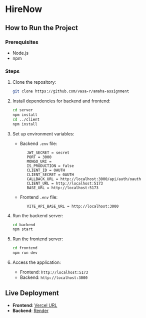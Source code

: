 # HireNow

## How to Run the Project

### Prerequisites

- Node.js
- npm

### Steps

1. Clone the repository:

   ```bash
   git clone https://github.com/vasa-r/amaha-assignment
   ```

2. Install dependencies for backend and frontend:

   ```bash
   cd server
   npm install
   cd ../client
   npm install
   ```

3. Set up environment variables:

   - Backend `.env` file:
     ```env
        JWT_SECRET = secret
        PORT = 3000
        MONGO_URI =
        IS_PRODUCTION = false
        CLIENT_ID = OAUTH
        CLIENT_SECRET = 0AUTH
        CALLBACK_URL = http://localhost:3000/api/auth/oauth
        CLIENT_URL = http://localhost:5173
        BASE_URL = http://localhost:5173
     ```
   - Frontend `.env` file:
     ```env
        VITE_API_BASE_URL = http://localhost:3000
     ```

4. Run the backend server:

   ```bash
   cd backend
   npm start
   ```

5. Run the frontend server:

   ```bash
   cd frontend
   npm run dev
   ```

6. Access the application:

   - Frontend: `http://localhost:5173`
   - Backend: `http://localhost:3000`

## Live Deployment

- **Frontend**: [Vercel URL](https://rirm-assignment-lac.vercel.app/)
- **Backend**: [Render](https://rirm-assignment.onrender.com/health)
